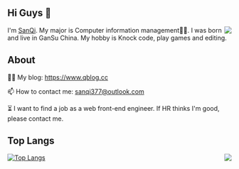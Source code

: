 ## Hi Guys 👋

<img align="right" src="https://count.getloli.com/get/@:sanqi377?theme=moebooru">I'm [SanQi](https://www.qblog.cc). My major is Computer information management👨‍💻. I was born and live in GanSu China. My hobby is Knock code, play games and editing.


## About

👨‍💻 My blog: https://www.qblog.cc

<!-- 🚀 My navigation: https://www.baidu.com -->

<!-- 📃 My document: https://www.baidu.com -->

📫 How to contact me: sanqi377@outlook.com

⏳ I want to find a job as a web front-end engineer. If HR thinks I'm good, please contact me.


## Top Langs

[![Top Langs](https://github-readme-stats.vercel.app/api/top-langs/?username=sanqi377)](https://github.com/sanqi377/)
<img align="right" src="https://github-readme-stats-hassan.vercel.app/api?username=sanqi377&theme=default_repocard&show_icons=true&count_private=true">
